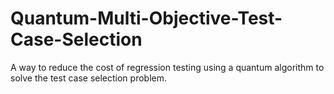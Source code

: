 # Quantum-Multi-Objective-Test-Case-Selection
A way to reduce the cost of regression testing using a quantum algorithm to solve the test case selection problem.
